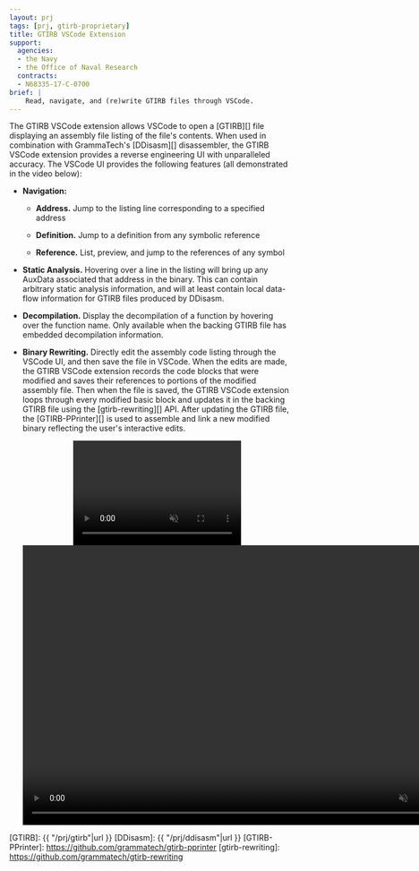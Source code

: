 ```yaml
---
layout: prj
tags: [prj, gtirb-proprietary]
title: GTIRB VSCode Extension
support:
  agencies:
  - the Navy
  - the Office of Naval Research
  contracts:
  - N68335-17-C-0700
brief: |
    Read, navigate, and (re)write GTIRB files through VSCode.
---
```


The GTIRB VSCode extension allows VSCode to open a [GTIRB][] file
displaying an assembly file listing of the file's contents.  When used
in combination with GrammaTech's [DDisasm][] disassembler, the GTIRB
VSCode extension provides a reverse engineering UI with unparalleled
accuracy.  The VSCode UI provides the following features (all
demonstrated in the video below):

- **Navigation:**

    - **Address.** Jump to the listing line corresponding to a
      specified address

    - **Definition.** Jump to a definition from any symbolic reference

    - **Reference.** List, preview, and jump to the references of any
      symbol

- **Static Analysis.** Hovering over a line in the listing will bring
    up any AuxData associated that address in the binary.  This can
    contain arbitrary static analysis information, and will at least
    contain local data-flow information for GTIRB files produced by
    DDisasm.

- **Decompilation.** Display the decompilation of a function by
    hovering over the function name.  Only available when the backing
    GTIRB file has embedded decompilation information.

- **Binary Rewriting.** Directly edit the assembly code listing
    through the VSCode UI, and then save the file in VSCode.  When the
    edits are made, the GTIRB VSCode extension records the code blocks
    that were modified and saves their references to portions of the
    modified assembly file.  Then when the file is saved, the GTIRB
    VSCode extension loops through every modified basic block and
    updates it in the backing GTIRB file using the [gtirb-rewriting][]
    API.  After updating the GTIRB file, the [GTIRB-PPrinter][] is
    used to assemble and link a new modified binary reflecting the
    user's interactive edits.

    <center>
    <div class="w3-hide-medium w3-hide-large">
    <video width=300px height=187px playsinline controls muted>
    <source src="https://static.grammatech.com/research/vscode-demo-short.mp4#t=0.01" type="video/mp4">
    </video>
    </div>
    <div class="w3-hide-small">
    <video width=800px height=500px playsinline controls muted>
    <source src="https://static.grammatech.com/research/vscode-demo-short.mp4#t=0.01" type="video/mp4">
    </video>
    </div>
    </center>

[GTIRB]: {{ "/prj/gtirb"|url }}
[DDisasm]: {{ "/prj/ddisasm"|url }}
[GTIRB-PPrinter]: https://github.com/grammatech/gtirb-pprinter
[gtirb-rewriting]: https://github.com/grammatech/gtirb-rewriting
